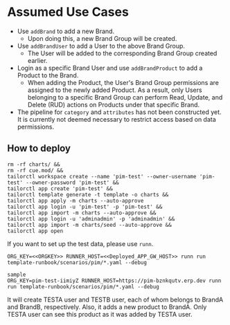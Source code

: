 # Assumed Use Cases
- Use `addBrand` to add a new Brand.  
    - Upon doing this, a new Brand Group will be created.
- Use `addBrandUser` to add a User to the above Brand Group.  
    - The User will be added to the corresponding Brand Group created earlier.
- Login as a specific Brand User and use `addBrandProduct` to add a Product to the Brand.  
    - When adding the Product, the User's Brand Group permissions are assigned to the newly added Product. As a result, only Users belonging to a specific Brand Group can perform Read, Update, and Delete (RUD) actions on Products under that specific Brand.
- The pipeline for `category` and `attributes` has not been constructed yet. It is currently not deemed necessary to restrict access based on data permissions.


## How to deploy

```
rm -rf charts/ &&
rm -rf cue.mod/ &&
tailorctl workspace create --name 'pim-test' --owner-username 'pim-test' --owner-password 'pim-test' &&
tailorctl app create 'pim-test' && 
tailorctl template generate -t template -o charts &&
tailorctl app apply -m charts --auto-approve
tailorctl app login -u 'pim-test' -p 'pim-test' &&
tailorctl app import -m charts --auto-approve && 
tailorctl app login -u 'adminadmin' -p 'adminadmin' &&
tailorctl app import -m charts/seed --auto-approve &&
tailorctl app open
```

If you want to set up the test data, please use `runn`.
```
ORG_KEY=<<ORGKEY>> RUNNER_HOST=<<Deployed_APP_GW_HOST>> runn run template-runbook/scenarios/pim/*.yaml --debug

sample
ORG_KEY=pim-test-iimiyZ RUNNER_HOST=https://pim-bznkqutv.erp.dev runn run template-runbook/scenarios/pim/*.yaml --debug
```

It will create TESTA user and TESTB user, each of whom belongs to BrandA and BrandB, respectively. Also, it adds a new product to BrandA. Only TESTA user can see this product as it was added by TESTA user.